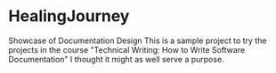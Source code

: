 # HealingJourney
Showcase of Documentation Design
This is a sample project to try the projects in the course "Technical Writing: How to Write Software Documentation"
I thought it might as well serve a purpose.

